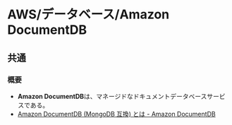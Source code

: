 # AWS/データベース/Amazon DocumentDB

## 共通

### 概要

- **Amazon DocumentDB**は、マネージドなドキュメントデータベースサービスである。
- [Amazon DocumentDB (MongoDB 互換) とは - Amazon DocumentDB](https://docs.aws.amazon.com/ja_jp/documentdb/latest/developerguide/what-is.html)
